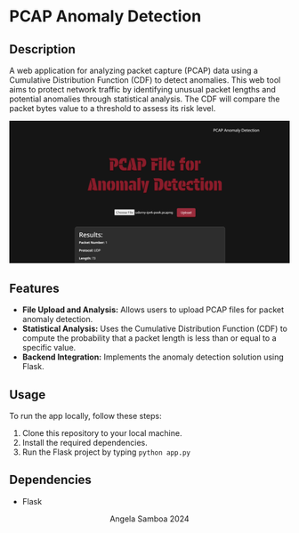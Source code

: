 # PCAP Anomaly Detection

## Description
A web application for analyzing packet capture (PCAP) data using a Cumulative Distribution Function (CDF) to detect anomalies. This web tool aims to protect network traffic by identifying unusual packet lengths and potential anomalies through statistical analysis. The CDF will compare the packet bytes value to a threshold to assess its risk level.

<p align="center">
  <img src="assets/ss_pcap.png" width="700" alt="ss1"></video>
</p>

## Features

- **File Upload and Analysis:** Allows users to upload PCAP files for packet anomaly detection.
- **Statistical Analysis:** Uses the Cumulative Distribution Function (CDF) to compute the probability that a packet length is less than or equal to a specific value.
- **Backend Integration:** Implements the anomaly detection solution using Flask.

## Usage

To run the app locally, follow these steps:

1. Clone this repository to your local machine.
2. Install the required dependencies.
3. Run the Flask project by typing `python app.py`


## Dependencies

- Flask


<p align="center">Angela Samboa 2024</p>
